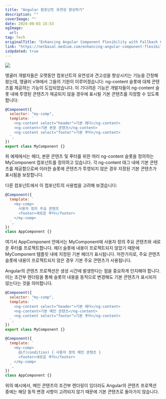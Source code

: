 ```yaml
---
title: "Angular 컴포넌트 유연성 향상하기"
description: ""
coverImage: ""
date: 2024-08-03 15:53
ogImage:
  url:
tag: Tech
originalTitle: "Enhancing Angular Component Flexibility with Fallback Content in ng-content"
link: "https://netbasal.medium.com/enhancing-angular-component-flexibility-with-fallback-content-in-ng-content-50637eea7dd5"
isUpdated: true
---
```


<img src="/assets/img/EnhancingAngularComponentFlexibilitywithFallbackContentinng-content_0.png" />

앵귤러 개발자들은 오랫동안 컴포넌트의 유연성과 견고성을 향상시키는 기능을 간청해 왔는데, 앵귤러 v18에서 그들의 기원이 이루어졌습니다: ng-content 슬롯에 대체 콘텐츠를 제공하는 기능이 도입되었습니다. 이 기다려온 기능은 개발자들이 ng-content 슬롯 내에 투영된 콘텐츠가 제공되지 않을 경우에 표시될 기본 콘텐츠를 지정할 수 있도록 합니다:

```js
@Component({
  selector: "my-comp",
  template: `
    <ng-content select="header">기본 헤더</ng-content>
    <ng-content>기본 본문 콘텐츠</ng-content>
    <ng-content select="footer">기본 푸터</ng-content>
  `,
})
export class MyComponent {}
```

위 예제에서는 헤더, 본문 콘텐츠 및 푸터를 위한 여러 ng-content 슬롯을 정의하는 MyComponent 컴포넌트를 정의하고 있습니다. 각 ng-content 태그 내에 기본 콘텐츠를 제공함으로써 이러한 슬롯에 콘텐츠가 투영되지 않은 경우 지정된 기본 콘텐츠가 표시됨을 보장합니다.

<!-- seedividend - 사각형 -->

<ins class="adsbygoogle"
     style="display:block"
     data-ad-client="ca-pub-4877378276818686"
     data-ad-slot="1898504329"
     data-ad-format="auto"
     data-full-width-responsive="true"></ins>

<script>
     (adsbygoogle = window.adsbygoogle || []).push({});
</script>

다른 컴포넌트에서 이 컴포넌트의 사용법을 고려해 보겠습니다:

```js
@Component({
  template: `
    <my-comp>
      사용자 정의 주요 콘텐츠
      <footer>새로운 푸터</footer>
    </my-comp>
  `,
})
class AppComponent {}
```

여기서 AppComponent 안에서는 MyComponent에 사용자 정의 주요 콘텐츠와 새로운 푸터를 프로젝트합니다. 헤더 슬롯에 내용이 프로젝트되지 않았기 때문에 MyComponent 템플릿 내에 지정된 기본 헤더가 표시됩니다. 마찬가지로, 주요 콘텐츠 슬롯에 내용이 프로젝트되지 않은 경우 기본 주요 콘텐츠가 사용됩니다.

Angular의 콘텐츠 프로젝션은 생성 시간에 발생한다는 점을 중요하게 인지해야 합니다. 이는 조건부 렌더링을 통해 슬롯의 내용을 동적으로 변경해도 기본 콘텐츠가 표시되지 않는다는 것을 의미합니다.

<!-- seedividend - 사각형 -->

<ins class="adsbygoogle"
     style="display:block"
     data-ad-client="ca-pub-4877378276818686"
     data-ad-slot="1898504329"
     data-ad-format="auto"
     data-full-width-responsive="true"></ins>

<script>
     (adsbygoogle = window.adsbygoogle || []).push({});
</script>

```js
@Component({
  selector: "my-comp",
  template: `
    <ng-content select="header">기본 헤더</ng-content>
    <ng-content>기본 메인 콘텐츠</ng-content>
    <ng-content select="footer">기본 푸터</ng-content>
  `,
})
export class MyComponent {}

@Component({
  template: `
    <my-comp>
      @if(condition) { 사용자 정의 메인 콘텐츠 }
      <footer>새로운 푸터</footer>
    </my-comp>
  `,
})
class AppComponent {}
```

위의 예시에서, 메인 콘텐츠의 조건부 렌더링이 있더라도 Angular의 콘텐츠 프로젝션 중에는 해당 동적 변경 사항이 고려되지 않기 때문에 기본 콘텐츠로 돌아가지 않습니다.
